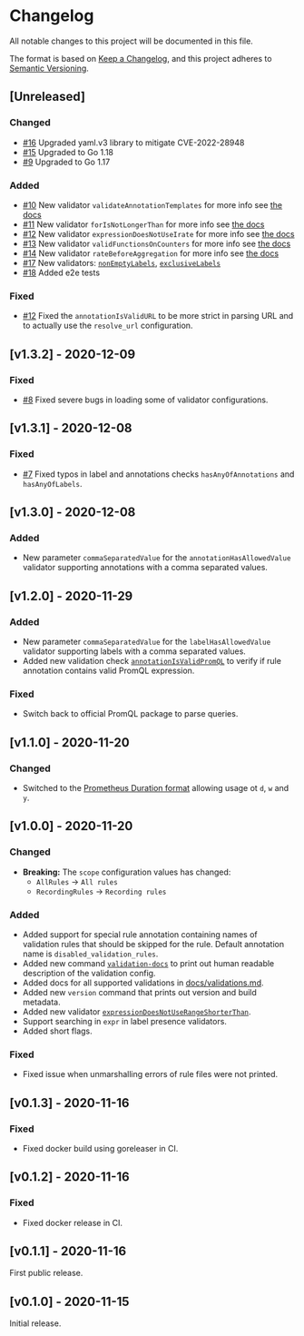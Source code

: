# Changelog
All notable changes to this project will be documented in this file.

The format is based on [Keep a Changelog](https://keepachangelog.com/en/1.0.0/),
and this project adheres to [Semantic Versioning](https://semver.org/spec/v2.0.0.html).

## [Unreleased]

### Changed
 - [#16](https://github.com/FUSAKLA/promruval/pull/16) Upgraded yaml.v3 library to mitigate CVE-2022-28948
 - [#15](https://github.com/FUSAKLA/promruval/pull/15) Upgraded to Go 1.18
 - [#9](https://github.com/FUSAKLA/promruval/pull/9) Upgraded to Go 1.17

### Added
 - [#10](https://github.com/FUSAKLA/promruval/pull/10) New validator `validateAnnotationTemplates` for more info see [the docs](docs/validations.md#validateannotationtemplates)
 - [#11](https://github.com/FUSAKLA/promruval/pull/11) New validator `forIsNotLongerThan` for more info see [the docs](docs/validations.md#forisnotlongerthan)
 - [#12](https://github.com/FUSAKLA/promruval/pull/12) New validator `expressionDoesNotUseIrate` for more info see [the docs](docs/validations.md#expressiondoesnotuseirate)
 - [#13](https://github.com/FUSAKLA/promruval/pull/13) New validator `validFunctionsOnCounters` for more info see [the docs](docs/validations.md#validfunctionsoncounters)
 - [#14](https://github.com/FUSAKLA/promruval/pull/14) New validator `rateBeforeAggregation` for more info see [the docs](docs/validations.md#ratebeforeaggregation)
 - [#17](https://github.com/FUSAKLA/promruval/pull/17) New validators: [`nonEmptyLabels`](docs/validations.md#nonemptylabels), [`exclusiveLabels`](docs/validations.md#exclusivelabels)
 - [#18](https://github.com/FUSAKLA/promruval/pull/18) Added e2e tests

### Fixed
 - [#12](https://github.com/FUSAKLA/promruval/pull/12) Fixed the `annotationIsValidURL` to be more strict in parsing URL and to actually use the `resolve_url` configuration.

## [v1.3.2] - 2020-12-09
### Fixed
 - [#8](https://github.com/FUSAKLA/promruval/pull/8) Fixed severe bugs in loading some of validator configurations.

## [v1.3.1] - 2020-12-08
### Fixed
 - [#7](https://github.com/FUSAKLA/promruval/pull/7) Fixed typos in label and annotations checks `hasAnyOfAnnotations` and `hasAnyOfLabels`.

## [v1.3.0] - 2020-12-08
### Added
 - New parameter `commaSeparatedValue` for the `annotationHasAllowedValue` validator supporting annotations with a comma separated values.

## [v1.2.0] - 2020-11-29
### Added
 - New parameter `commaSeparatedValue` for the `labelHasAllowedValue` validator supporting labels with a comma separated values.
 - Added new validation check [`annotationIsValidPromQL`](docs/validations.md#annotationisvalidpromql)
   to verify if rule annotation contains valid PromQL expression.
### Fixed
 - Switch back to official PromQL package to parse queries.

## [v1.1.0] - 2020-11-20
### Changed
 - Switched to the [Prometheus Duration format](https://prometheus.io/docs/prometheus/latest/querying/basics/#time-durations) allowing usage ot `d`, `w` and `y`.

## [v1.0.0] - 2020-11-20
### Changed
 - **Breaking:** The `scope` configuration values has changed:
     - `AllRules` -> `All rules`
     - `RecordingRules` -> `Recording rules`
     
### Added
 - Added support for special rule annotation containing names of validation rules
   that should be skipped for the rule. Default annotation name is `disabled_validation_rules`.
 - Added new command [`validation-docs`](README.md#readable-validation-description) to print out human readable description of the validation config.
 - Added docs for all supported validations in [docs/validations.md](docs/validations.md).
 - Added new `version` command that prints out version and build metadata.
 - Added new validator [`expressionDoesNotUseRangeShorterThan`](docs/validations.md#expressiondoesnotuserangeshorterthan).
 - Support searching in `expr` in label presence validators.
 - Added short flags.
 
### Fixed
 - Fixed issue when unmarshalling errors of rule files were not printed.

## [v0.1.3] - 2020-11-16
### Fixed
 - Fixed docker build using goreleaser in CI.

## [v0.1.2] - 2020-11-16
### Fixed
 - Fixed docker release in CI.

## [v0.1.1] - 2020-11-16
First public release.

## [v0.1.0] - 2020-11-15
Initial release.
